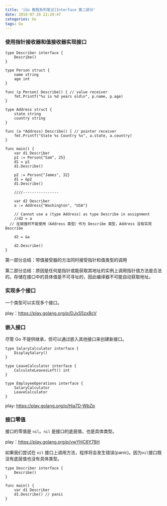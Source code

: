 ```yaml
---
title: '[Go 教程系列笔记]Interface 第二部分'
date: 2018-07-26 22:29:47
categories: Go
tags: Go
---
```


### 使用指针接收器和值接收器实现接口


```
type Describer interface {
	Describe()
}

type Person struct {
	name string
	age int
}

func (p Person) Describe() { // value receiver
	fmt.Printf("%s is %d years old\n", p.name, p.age)
}

type Address struct {
	state string
	country string
}

func (a *Address) Describe() { // pointer receiver
	fmt.Printf("State %s Country %s", a.state, a.country)
}

func main() {
	var d1 Describer
	p1 := Person{"Sam", 25}
	d1 = p1
	d1.Describe()

	p2 := Person{"James", 32}
	d1 = &p2
	d1.Describe()

	////----------------

	var d2 Describer
	a := Address{"Washington", "USA"}

	// Cannot use a (type Address) as type Describe in assignment
	//d2 = a
  // 在赋值时不能使用（Address 类型）作为 Describe 类型，Address 没有实现 Describe

	d2 = &a

	d2.Describe()
}
```

第一部分总结：带值接受器的方法同时接受指针和值类型的调用

<!-- more -->

第二部分总结：原因是任何是指针或能获取其地址的实例上调用指针值方法是合法的。存储在接口中的具体值是不可寻址的，因此编译器不可能自动获取地址。

### 实现多个接口

一个类型可以实现多个接口。

play：https://play.golang.org/p/DJxS5zxBcV

### 嵌入接口

尽管 Go 不提供继承，但可以通过嵌入其他接口来创建新接口。

```
type SalaryCalculator interface {
    DisplaySalary()
}

type LeaveCalculator interface {
    CalculateLeavesLeft() int
}

type EmployeeOperations interface {
    SalaryCalculator
    LeaveCalculator
}
```

play: https://play.golang.org/p/Hia7D-WbZp

### 接口零值

接口的零值是 `nil`。`nil` 是接口的底层值，也是具体类型。

play：https://play.golang.org/p/vwYHC6Y78H

如果我们尝试在 `nil` 接口上调用方法，程序将会发生错误(panic)。因为`nil`接口既没有底层值也没有具体类型。

```
type Describer interface {
    Describe()
}

func main() {
    var d1 Describer
    d1.Describe() // panic
}
```